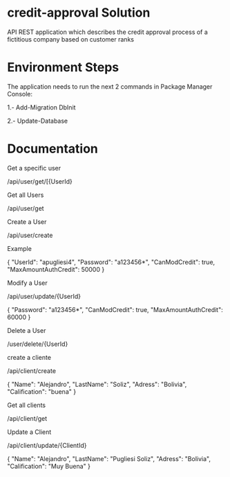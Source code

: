 # credit-approval Solution
API REST application which describes the credit approval process of a fictitious company based on customer ranks

# Environment Steps
The application needs to run the next 2 commands in Package Manager Console:

1.- Add-Migration DbInit

2.- Update-Database

# Documentation

Get a specific user

/api/user/get/[{UserId}

Get all Users

/api/user/get

Create a User

/api/user/create

Example

{
    "UserId": "apugliesi4",
    "Password": "a123456*",
    "CanModCredit": true,
    "MaxAmountAuthCredit": 50000
}

Modify a User

/api/user/update/{UserId}

{
    "Password": "a123456*",
    "CanModCredit": true,
    "MaxAmountAuthCredit": 60000
}

Delete a User

/user/delete/{UserId}

create a cliente 

/api/client/create

{
    "Name": "Alejandro",
    "LastName": "Soliz",
    "Adress": "Bolivia",
    "Calification": "buena"
}

Get all clients

/api/client/get

Update a Client

/api/client/update/{ClientId}

{
    "Name": "Alejandro",
    "LastName": "Pugliesi Soliz",
    "Adress": "Bolivia",
    "Calification": "Muy Buena"
}


